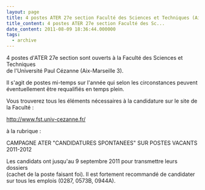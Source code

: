 ```yaml
---
layout: page
title: 4 postes ATER 27e section Faculté des Sciences et Techniques (Aix-Marseille 3)
title_content: 4 postes ATER 27e section Faculté des Sc...
date_content: 2011-08-09 18:36:44.000000
tags:
  - archive
---
```

4 postes d'ATER 27e section sont ouverts à la Faculté des Sciences et
Techniques  
de l'Université Paul Cézanne (Aix-Marseille 3).  
  
Il s'agit de postes mi-temps sur l'année qui selon les circonstances peuvent  
éventuellement être requalifiés en temps plein.  
  
Vous trouverez tous les éléments nécessaires à la candidature sur le site de
la Faculté :  
  
<http://www.fst.univ-cezanne.fr/>  
  
à la rubrique :  
  
CAMPAGNE ATER "CANDIDATURES SPONTANEES" SUR POSTES VACANTS 2011-2012  
  
Les candidats ont jusqu'au 9 septembre 2011 pour transmettre leurs dossiers  
(cachet de la poste faisant foi). Il est fortement recommandé de candidater  
sur tous les emplois (0287, 0573B, 0944A).  

